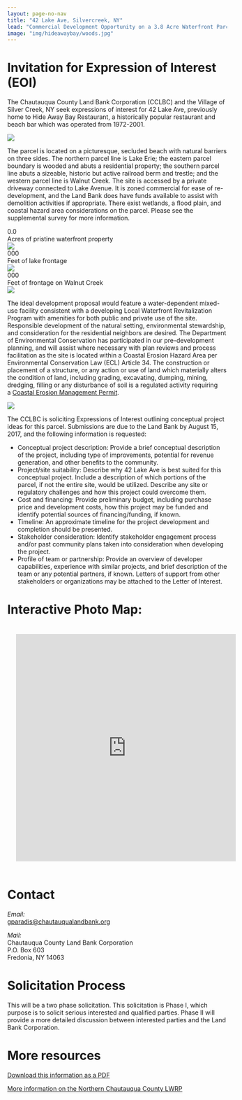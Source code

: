 ```yaml
---
layout: page-no-nav
title: "42 Lake Ave, Silvercreek, NY"
lead: "Commercial Development Opportunity on a 3.8 Acre Waterfront Parcel on the shores of Lake Erie."
image: "img/hideawaybay/woods.jpg"
---
```

# Invitation for Expression of Interest (EOI)

The Chautauqua County Land Bank Corporation (CCLBC) and the Village of Silver Creek, NY seek expressions of interest for 42 Lake Ave, previously home to Hide Away Bay Restaurant, a historically popular restaurant and beach bar which was operated from 1972-2001.

<img src="img/hideawaybay/sign.jpg" class="img-responsive">

The parcel is located on a picturesque, secluded beach with natural barriers on three sides. The northern parcel line is Lake Erie; the eastern parcel boundary is wooded and abuts a residential property; the southern parcel line abuts a sizeable, historic but active railroad berm and trestle; and the western parcel line is Walnut Creek. The site is accessed by a private driveway connected to Lake Avenue. It is zoned commercial for ease of re-development, and the Land Bank does have funds available to assist with demolition activities if appropriate. There exist wetlands, a flood plain, and coastal hazard area considerations on the parcel. Please see the supplemental survey for more information.

<div class="number">
  <div class="col-xs-2">
    <span class="fa fa-tree number-icon"></span>
  </div>  
  <div class="col-xs-10">
    <div id="odometer" class="odometer acres">0.0</div>
    <script>
      $(window).scroll(function() {
         var hT = $('.acres').offset().top,
             hH = $('.acres').outerHeight(),
             wH = $(window).height(),
             wS = $(this).scrollTop();
          console.log((hT-wH) , wS);
         if (wS > (hT+hH-wH)){
           setTimeout(function(){
               $('.acres').html(3.8);
           }, 100);
         }
      });
    </script>
  </div>
  <div class="number-caption">Acres of pristine waterfront property</div>
</div>

<img src="img/hideawaybay/view.jpg" class="img-responsive">

<div class="number">
  <div class="col-xs-2">
    <span class="fa fa-sun-o number-icon"></span>
  </div>  
  <div class="col-xs-10">
    <div id="odometer" class="odometer lake-front">000</div>
    <script>
      $(window).scroll(function() {
         var hT = $('.lake-front').offset().top,
             hH = $('.lake-front').outerHeight(),
             wH = $(window).height(),
             wS = $(this).scrollTop();
          console.log((hT-wH) , wS);
         if (wS > (hT+hH-wH)){
           setTimeout(function(){
               $('.lake-front').html(460);
           }, 100);
         }
      });
    </script>
  </div>
  <div class="number-caption">Feet of lake frontage</div>
</div>

<img src="img/hideawaybay/wide.jpg" class="img-responsive">

<div class="number">
  <div class="col-xs-2">
    <span class="fa fa-tint number-icon"></span>
  </div>  
  <div class="col-xs-10">
    <div id="odometer" class="odometer river-front">000</div>
    <script>
      $(window).scroll(function() {
         var hT = $('.river-front').offset().top,
             hH = $('.river-front').outerHeight(),
             wH = $(window).height(),
             wS = $(this).scrollTop();
          console.log((hT-wH) , wS);
         if (wS > (hT+hH-wH)){
           setTimeout(function(){
               $('.river-front').html(300);
           }, 100);
         }
      });
    </script>
  </div>
  <div class="number-caption">Feet of frontage on Walnut Creek</div>
</div>

<img src="img/hideawaybay/front.jpg" class="img-responsive">

The ideal development proposal would feature a water-dependent mixed-use facility consistent with a developing Local Waterfront Revitalization Program with amenities for both public and private use of the site. Responsible development of the natural setting, environmental stewardship, and consideration for the residential neighbors are desired. The Department of Environmental Conservation has participated in our pre-development planning, and will assist where necessary with plan reviews and process facilitation as the site is located within a Coastal Erosion Hazard Area per Environmental Conservation Law (ECL) Article 34.  The construction or placement of a structure, or any action or use of land which materially alters the condition of land, including grading, excavating, dumping, mining, dredging, filling or any disturbance of soil is a regulated activity requiring a [Coastal Erosion Management Permit](http://www.dec.ny.gov/permits/86547.html).

<img src="img/hideawaybay/woods.jpg" class="img-responsive">

The CCLBC is soliciting Expressions of Interest outlining conceptual project ideas for this parcel. Submissions are due to the Land Bank by August 15, 2017, and the following information is requested:

* Conceptual project description: Provide a brief conceptual description of the project, including type of improvements, potential for revenue generation, and other benefits to the community.
* Project/site suitability: Describe why 42 Lake Ave is best suited for this conceptual project. Include a description of which portions of the parcel, if not the entire site, would be utilized. Describe any site or regulatory challenges and how this project could overcome them.
* Cost and financing: Provide preliminary budget, including purchase price and development costs, how this project may be funded and identify potential sources of financing/funding, if known.
* Timeline: An approximate timeline for the project development and completion should be presented.
* Stakeholder consideration: Identify stakeholder engagement process and/or past community plans taken into consideration when developing the project.
* Profile of team or partnership: Provide an overview of developer capabilities, experience with similar projects, and brief description of the team or any potential partners, if known. Letters of support from other stakeholders or organizations may be attached to the Letter of Interest.

# Interactive Photo Map:

<p><iframe width="100%" height="520" frameborder="0" style="padding:20px;" src="https://orbitist.space/maps/launch/embed/?mapid=6955&mode=embed#18.36/42.54904/-79.17000" allowfullscreen webkitallowfullscreen mozallowfullscreen oallowfullscreen msallowfullscreen></iframe></p>

# Contact

_Email:_<br>
gparadis@chautauqualandbank.org

_Mail:_<br>
Chautauqua County Land Bank Corporation<br>
P.O. Box 603<br>
Fredonia, NY 14063

# Solicitation Process

This will be a two phase solicitation. This solicitation is Phase I, which purpose is to solicit serious interested and qualified parties. Phase II will provide a more detailed discussion between interested parties and the Land Bank Corporation.

# More resources

<a href="documents/hideawaybay_info.pdf" target="blank" class="btn btn-default btn-lg center-block"><i class="fa fa-file-pdf-o"></i> Download this information as a PDF</a>

<a href="http://www.planningchautauqua.com/?q=content/northern-chautauqua-county-local-waterfront-revitalization-program" target="blank" class="btn btn-default btn-lg center-block"><i class="fa fa-eye"></i> More information on the Northern Chautauqua County LWRP</a>
